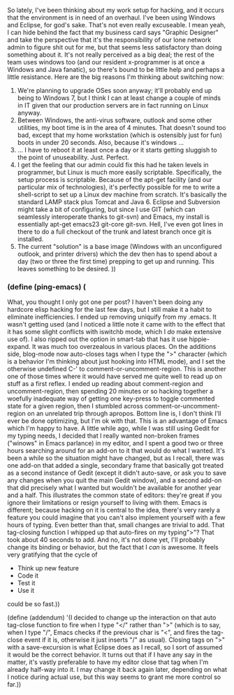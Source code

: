 So lately, I've been thinking about my work setup for hacking, and it occurs that the environment is in need of an overhaul. I've been using Windows and Eclipse, for god's sake. That's not even really excuseable. I mean yeah, I can hide behind the fact that my business card says "Graphic Designer" and take the perspective that it's the responsibility of our lone network admin to figure shit out for me, but that seems less satisfactory than doing something about it. It's not really perceived as a big deal; the rest of the team uses windows too (and our resident x-programmer is at once a Windows and Java fanatic), so there's bound to be little help and perhaps a little resistance. Here are the big reasons I'm thinking about switching now:


1.   We're planning to upgrade OSes soon anyway; it'll probably end up being to Windows 7, but I think I can at least change a couple of minds in IT given that our production servers are in fact running on Linux anyway.
1.   Between Windows, the anti-virus software, outlook and some other utilities, my boot time is in the area of 4 minutes. That doesn't sound too bad, except that my home workstation (which is ostensibly just for fun) boots in under 20 seconds. Also, because it's windows ...
1.   ... I have to reboot it at least once a day or it starts getting sluggish to the point of unuseability. Just. Perfect.
1.   I get the feeling that our admin could fix this had he taken levels in programmer, but Linux is much more easily scriptable. Specifically, the setup process is scriptable. Because of the apt-get facility (and our particular mix of technologies), it's perfectly possible for me to write a shell-script to set up a Linux dev machine from scratch. It's basically the standard LAMP stack plus Tomcat and Java 6. Eclipse and Subversion might take a bit of configuring, but since I use GIT (which can seamlessly interoperate thanks to git-svn) and Emacs, my install is essentially apt-get emacs23 git-core git-svn. Hell, I've even got lines in there to do a full checkout of the trunk and latest branch once git is installed.
1.   The current "solution" is a base image (Windows with an unconfigured outlook, and printer drivers) which the dev then has to spend about a day (two or three the first time) prepping to get up and running. This leaves something to be desired. ))


### <a name="define-pingemacs-" href="#define-pingemacs-"></a>(define (ping-emacs) (

What, you thought I only got one per post?
I haven't been doing any hardcore elisp hacking for the last few days, but I still make it a habit to eliminate inefficiencies. I ended up removing uniquify from my .emacs. It wasn't getting used (and I noticed a little note it came with to the effect that it has some slight conflicts with iswitchb mode, which I *do* make extensive use of). I also ripped out the option in smart-tab that has it use hippie-expand. It was much too overzealous in various places.
On the additions side, blog-mode now auto-closes tags when I type the ">" character (which is a behavior I'm thinking about just hooking into HTML mode), and I set the otherwise undefined C-' to comment-or-uncomment-region. This is another one of those times where it would have served me quite well to read up on stuff as a first reflex. I ended up reading about comment-region and uncomment-region, then spending 20 minutes or so hacking together a woefully inadequate way of getting one key-press to toggle commented state for a given region, then I stumbled across comment-or-uncomment-region on an unrelated trip through apropos.
Bottom line is, I don't think I'll ever be done optimizing, but I'm ok with that. This is an advantage of Emacs which I'm happy to have.
A little while ago, while I was still using Gedit for my typing needs, I decided that I really wanted non-broken frames ("winows" in Emacs parlance) in my editor, and I spent a good two or three hours searching around for an add-on to it that would do what I wanted. It's been a while so the situation might have changed, but as I recall, there was one add-on that added a single, secondary frame that basically got treated as a second instance of Gedit (except it didn't auto-save, or ask you to save any changes when you quit the main Gedit window), and a second add-on that did precisely what I wanted but wouldn't be available for another year and a half. This illustrates the common state of editors: they're great if you ignore their limitations or resign yourself to living with them.
Emacs is different; because hacking on it is central to the idea, there's very rarely a feature you could imagine that you can't also implement yourself with a few hours of typing. Even better than that, small changes are trivial to add. That tag-closing function I whipped up that auto-fires on my typing">"? That took about 40 seconds to add. And no, it's not done yet, I'll probably change its binding or behavior, but the fact that I *can* is awesome. 
It feels very gratifying that the cycle of 

-   Think up new feature
-   Code it
-   Test it
-   Use it

could be so fast.))

(define (addendum)
'(I decided to change up the interaction on that auto tag-close function to fire when I type "&lt;/" rather than ">" (which is to say, when I type "/", Emacs checks if the previous char is "<", and fires the tag-close event if it is, otherwise it just inserts "/" as usual).
																																	  Closing tags on ">" with a save-excursion is what Eclipse does as I recall, so I sort of assumed it would be the correct behavior. It turns out that if I have any say in the matter, it's vastly preferable to have my editor close that tag when I'm already  half-way into it. I may change it back again later, depending on what I notice during actual use, but this way seems to grant me more control so far.))

<!--  LocalWords:  scriptable interoperate unconfigured uncomment
 -->
